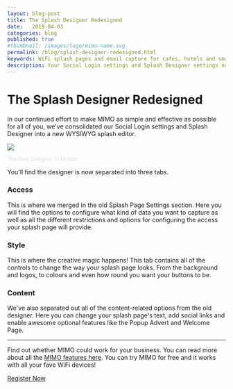 ```yaml
---
layout: blog-post
title: The Splash Designer Redesigned
date:   2018-04-03
categories: blog
published: true
#thumbnail: /images/logo/mimo-name.svg
permalink: /blog/splash-designer-redesigned.html
keywords: WiFi splash pages and email capture for cafes, hotels and small businesses. Meraki splash page. Ruckus splash. UniFi splash. Ubiquiti splash. WYSIWYG. Splash design.
description: Your Social Login settings and Splash Designer settings now in one WYSIWYG editor.
---
```

# The Splash Designer Redesigned

In our continued effort to make MIMO as simple and effective as possible for all of you, we've consolidated our Social Login settings and Splash Designer into a new WYSIWYG splash editor.

<div class="blog-image">
  <img src='https://d247kqobagyqjh.cloudfront.net/api/file/INtAWfDZTUBjXy4QFIAx'>
  <p style="color: #ddd; font-size: 12px;">The New Designer In Motion</p>
</div>

You'll find the designer is now separated into three tabs.

### Access

This is where we merged in the old Splash Page Settings section. Here you will find the options to configure what kind of data you want to capture as well as all the different restrictions and options for configuring the access your splash page will provide.

### Style

This is where the creative magic happens! This tab contains all of the controls to change the way your splash page looks. From the background and logos, to colours and even how round you want your buttons to be.

### Content

We've also separated out all of the content-related options from the old designer. Here you can change your splash page's text, add social links and enable awesome optional features like the Popup Advert and Welcome Page.

<hr>

Find out whether MIMO could work for your business. You can read more about all the <a href="/product/">MIMO features here</a>. You can try MIMO for free and it works with all your fave WiFi devices!

<a class="button register-button" href="/join">Register Now</a>
